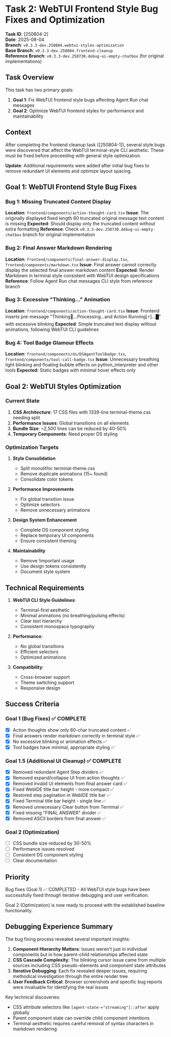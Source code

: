 # Task 2: WebTUI Frontend Style Bug Fixes and Optimization

**Task ID**: [250804-2]  
**Date**: 2025-08-04  
**Branch**: `v0.3.3-dev.250804.webtui-styles-optimization`  
**Base Branch**: `v0.3.3-dev.250804.frontend-cleanup`  
**Reference Branch**: `v0.3.3-dev.250730.debug-ui-empty-chatbox` (for original implementations)

## Task Overview

This task has two primary goals:
1. **Goal 1**: Fix WebTUI frontend style bugs affecting Agent Run chat messages
2. **Goal 2**: Optimize WebTUI frontend styles for performance and maintainability

## Context

After completing the frontend cleanup task ([250804-1]), several style bugs were discovered that affect the WebTUI terminal-style CLI aesthetic. These must be fixed before proceeding with general style optimization.

**Update**: Additional requirements were added after initial bug fixes to remove redundant UI elements and optimize layout spacing.

## Goal 1: WebTUI Frontend Style Bug Fixes

### Bug 1: Missing Truncated Content Display
**Location**: `frontend/components/action-thought-card.tsx`
**Issue**: The originally displayed fixed length 60 truncated original message text content is missing
**Expected**: Should display only the truncated content without extra formatting
**Reference**: Check `v0.3.3-dev.250730.debug-ui-empty-chatbox` branch for original implementation

### Bug 2: Final Answer Markdown Rendering
**Location**: `frontend/components/final-answer-display.tsx`, `frontend/components/markdown.tsx`
**Issue**: Final answer cannot correctly display the selected final answer markdown content
**Expected**: Render Markdown in terminal style consistent with WebTUI design specifications
**Reference**: Follow Agent Run chat messages CLI style from reference branch

### Bug 3: Excessive "Thinking..." Animation
**Location**: `frontend/components/action-thought-card.tsx`
**Issue**: Frontend inserts pre-message "Thinking🤔...Processing...and Action Running[⚡]...█" with excessive blinking
**Expected**: Simple truncated text display without animations, following WebTUI CLI guidelines

### Bug 4: Tool Badge Glamour Effects
**Location**: `frontend/components/ds/DSAgentToolBadge.tsx`, `frontend/components/tool-call-badge.tsx`
**Issue**: Unnecessary breathing light blinking and floating bubble effects on python_interpreter and other tools
**Expected**: Static badges with minimal hover effects only

## Goal 2: WebTUI Styles Optimization

### Current State
1. **CSS Architecture**: 17 CSS files with 1339-line terminal-theme.css needing split
2. **Performance Issues**: Global transitions on all elements
3. **Bundle Size**: ~2,500 lines can be reduced by 40-50%
4. **Temporary Components**: Need proper DS styling

### Optimization Targets
1. **Style Consolidation**
   - Split monolithic terminal-theme.css
   - Remove duplicate animations (15+ found)
   - Consolidate color tokens

2. **Performance Improvements**
   - Fix global transition issue
   - Optimize selectors
   - Remove unnecessary animations

3. **Design System Enhancement**
   - Complete DS component styling
   - Replace temporary UI components
   - Ensure consistent theming

4. **Maintainability**
   - Remove !important usage
   - Use design tokens consistently
   - Document style system

## Technical Requirements

1. **WebTUI CLI Style Guidelines**:
   - Terminal-first aesthetic
   - Minimal animations (no breathing/pulsing effects)
   - Clear text hierarchy
   - Consistent monospace typography

2. **Performance**:
   - No global transitions
   - Efficient selectors
   - Optimized animations

3. **Compatibility**:
   - Cross-browser support
   - Theme switching support
   - Responsive design

## Success Criteria

### Goal 1 (Bug Fixes) ✅ COMPLETE

- [x] Action thoughts show only 60-char truncated content ✅
- [x] Final answers render markdown correctly in terminal style ✅
- [x] No excessive blinking or animation effects ✅
- [x] Tool badges have minimal, appropriate styling ✅

### Goal 1.5 (Additional UI Cleanup) ✅ COMPLETE

- [x] Removed redundant Agent Step dividers ✅
- [x] Removed expand/collapse UI from action thoughts ✅  
- [x] Removed invalid UI elements from final answer card ✅
- [x] Fixed WebIDE title bar height - more compact ✅
- [x] Restored step pagination in WebIDE title bar ✅
- [x] Fixed Terminal title bar height - single line ✅
- [x] Removed unnecessary Clear button from Terminal ✅
- [x] Fixed missing "FINAL ANSWER" divider ✅
- [x] Removed ASCII borders from final answer ✅

### Goal 2 (Optimization)

- [ ] CSS bundle size reduced by 30-50%
- [ ] Performance issues resolved
- [ ] Consistent DS component styling
- [ ] Clear documentation

## Priority

Bug fixes (Goal 1) ✅ COMPLETED - All WebTUI style bugs have been successfully fixed through iterative debugging and user verification.

Goal 2 (Optimization) is now ready to proceed with the established baseline functionality.

## Debugging Experience Summary

The bug fixing process revealed several important insights:

1. **Component Hierarchy Matters**: Issues weren't just in individual components but in how parent-child relationships affected state
2. **CSS Cascade Complexity**: The blinking cursor issue came from multiple sources including CSS pseudo-elements and component state attributes
3. **Iterative Debugging**: Each fix revealed deeper issues, requiring methodical investigation through the entire render tree
4. **User Feedback Critical**: Browser screenshots and specific bug reports were invaluable for identifying the real issues

Key technical discoveries:

- CSS attribute selectors like `[agent-state-="streaming"]::after` apply globally
- Parent component state can override child component intentions
- Terminal aesthetic requires careful removal of syntax characters in markdown rendering
